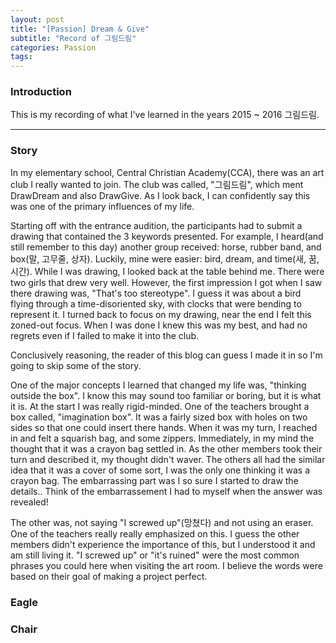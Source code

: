 ```yaml
---
layout: post
title: "[Passion] Dream & Give"
subtitle: "Record of 그림드림"
categories: Passion
tags:
---
```

### Introduction

This is my recording of what I've learned in the years 2015 ~ 2016 그림드림.

---

### Story

In my elementary school, Central Christian Academy(CCA), there was an art club I really wanted to join. The club was called, "그림드림", which ment DrawDream and also DrawGive. As I look back, I can confidently say this was one of the primary influences of my life.

Starting off with the entrance audition, the participants had to submit a drawing that contained the 3 keywords presented. For example, I heard(and still remember to this day) another group received: horse, rubber band, and box(말, 고무줄, 상자). Luckily, mine were easier: bird, dream, and time(새, 꿈, 시간). While I was drawing, I looked back at the table behind me. There were two girls that drew very well. However, the first impression I got when I saw there drawing was, "That's too stereotype". I guess it was about a bird flying through a time-disoriented sky, with clocks that were bending to represent it. I turned back to focus on my drawing, near the end I felt this zoned-out focus. When I was done I knew this was my best, and had no regrets even if I failed to make it into the club.

Conclusively reasoning, the reader of this blog can guess I made it in so I'm going to skip some of the story.

One of the major concepts I learned that changed my life was, "thinking outside the box". I know this may sound too familiar or boring, but it is what it is. At the start I was really rigid-minded. One of the teachers brought a box called, "imagination box". It was a fairly sized box with holes on two sides so that one could insert there hands. When it was my turn, I reached in and felt a squarish bag, and some zippers. Immediately, in my mind the thought that it was a crayon bag settled in. As the other members took their turn and described it, my thought didn't waver. The others all had the similar idea that it was a cover of some sort, I was the only one thinking it was a crayon bag. The embarrassing part was I so sure I started to draw the details.. Think of the embarrassement I had to myself when the answer was revealed!

The other was, not saying "I screwed up"(망쳤다) and not using an eraser. One of the teachers really really emphasized on this. I guess the other members didn't experience the importance of this, but I understood it and am still living it. "I screwed up" or "it's ruined" were the most common phrases you could here when visiting the art room. I believe the words were based on their goal of making a project perfect.

### Eagle

### Chair

